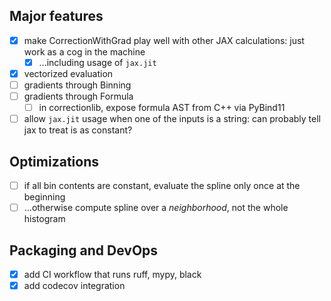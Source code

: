 ## Major features
- [X] make CorrectionWithGrad play well with other JAX calculations: just work as a cog in the machine
	- [X] ...including usage of `jax.jit`
- [X] vectorized evaluation
- [ ] gradients through Binning
- [ ] gradients through Formula
	- [ ] in correctionlib, expose formula AST from C++ via PyBind11
- [ ] allow `jax.jit` usage when one of the inputs is a string: can probably tell jax to treat is as constant? 

## Optimizations
- [ ] if all bin contents are constant, evaluate the spline only once at the beginning
- [ ] ...otherwise compute spline over a _neighborhood_, not the whole histogram

## Packaging and DevOps
- [X] add CI workflow that runs ruff, mypy, black
- [X] add codecov integration